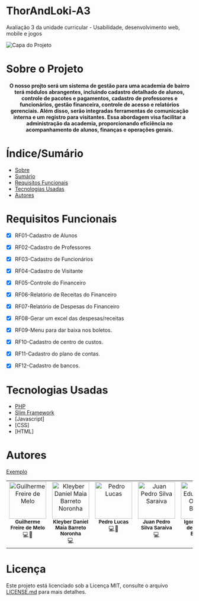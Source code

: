# ThorAndLoki-A3
Avaliação 3 da unidade curricular - Usabilidade, desenvolvimento web, mobile e jogos


![Capa do Projeto](https://picsum.photos/850/280)

# Sobre o Projeto

<h4 align="center"> 
	O nosso projto será um sistema de gestão para uma academia de bairro terá módulos abrangentes, incluindo cadastro detalhado de alunos, controle de pacotes e pagamentos, cadastro de professores e funcionários, gestão financeira, controle de acesso e relatórios gerenciais. Além disso, serão integradas ferramentas de comunicação interna e um registro para visitantes. Essa abordagem visa facilitar a administração da academia, proporcionando eficiência no acompanhamento de alunos, finanças e operações gerais.
</h4>

# Índice/Sumário

* [Sobre](#sobre-o-projeto)
* [Sumário](#índice/sumário)
* [Requisitos Funcionais](#requisitos-funcionais)
* [Tecnologias Usadas](#tecnologias-usadas)
* [Autores](#autores)



# Requisitos Funcionais 

- [x] RF01-Cadastro de Alunos
- [x] RF02-Cadastro de Professores
- [x] RF03-Cadastro de Funcionários
- [x] RF04-Cadastro de Visitante
- [x] RF05-Controle do Financeiro
- [x] RF06-Relatório de Receitas do Financeiro
- [x] RF07-Relatório de Despesas do Financeiro
- [x] RF08-Gerar um excel das despesas/receitas 
- [x] RF09-Menu para dar baixa nos boletos.
- [x] RF10-Cadastro de centro de custos.
- [x] RF11-Cadastro do plano de contas.
- [x] RF12-Cadastro de bancos.



# Tecnologias Usadas

- [PHP](https://www.php.net)
- [Slim Framework](https://www.slimframework.com)
- [Javascript]
- [CSS]
- [HTML]


# Autores

[Exemplo](https://github.com/testing-library/react-testing-library#contributors)
<table>
  <tbody>
    <tr>
	<td align="center" valign="top" width="14.28%"><img src="https://avatars.githubusercontent.com/u/60347462?v=4" width="100px;" alt="Guilherme Freire de Melo"/><br /><sub><b>Guilherme Freire de Melo</b></sub><br />💻🐘
	<td align="center" valign="top" width="14.28%"><img src="https://avatars.githubusercontent.com/u/118139372?v=4" width="100px;" alt="Kleyber Daniel Maia Barreto Noronha"/><br /><sub><b>Kleyber Daniel Maia Barreto Noronha</b></sub><br />💻
	<td align="center" valign="top" width="14.28%"><a><img src="https://avatars.githubusercontent.com/u/114813392?v=4" width="100px;" alt="Pedro Lucas"/><br /><sub><b>Pedro Lucas</b></sub></a><br />💻🐘
	<td align="center" valign="top" width="14.28%"><img src="https://avatars.githubusercontent.com/u/118032903?v=4" width="100px;" alt="Juan Pedro Silva Saraiva"/><br /><sub><b>Juan Pedro Silva Saraiva</b></sub><br />💻
	<td align="center" valign="top" width="14.28%"><img src="https://avatars.githubusercontent.com/u/143573752?v=4" width="100px;" alt="Igor Eduardo de Oliveira Barreto"/><br /><sub><b>Igor Eduardo de Oliveira Barreto</b></sub><br />💻
	<td align="center" valign="top" width="14.28%"><img src="https://avatars.githubusercontent.com/u/96554235?s=48&v=4" width="100px;" alt="Edhelee filgueira carvalho"/><br /><sub><b>Edhelee filgueira carvalho</b></sub><br />💻
    </tr>
    </tr>
  </tbody>
</table>

# Licença

Este projeto está licenciado sob a Licença MIT,  consulte o arquivo [LICENSE.md](LICENSE.md) para mais detalhes.
